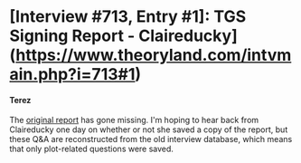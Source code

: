 # [Interview #713, Entry #1]: TGS Signing Report - Claireducky](https://www.theoryland.com/intvmain.php?i=713#1)

#### Terez

The
[original report](http://forums.dragonmount.com/index.php/topic,50071.msg1360812.html#msg1360812)
has gone missing. I'm hoping to hear back from Claireducky one day on whether or not she saved a copy of the report, but these Q&A are reconstructed from the old interview database, which means that only plot-related questions were saved.

